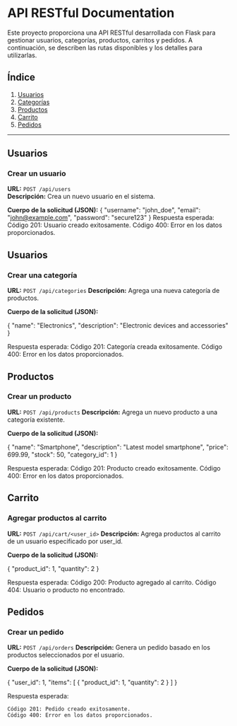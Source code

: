 # API RESTful Documentation

Este proyecto proporciona una API RESTful desarrollada con Flask para gestionar usuarios, categorías, productos, carritos y pedidos. A continuación, se describen las rutas disponibles y los detalles para utilizarlas.

## Índice
1. [Usuarios](#usuarios)
2. [Categorías](#categorías)
3. [Productos](#productos)
4. [Carrito](#carrito)
5. [Pedidos](#pedidos)

---

## Usuarios

### Crear un usuario
**URL:** `POST /api/users`  
**Descripción:** Crea un nuevo usuario en el sistema.  

**Cuerpo de la solicitud (JSON):**
{
    "username": "john_doe",
    "email": "john@example.com",
    "password": "secure123"
}
Respuesta esperada:
    Código 201: Usuario creado exitosamente.
    Código 400: Error en los datos proporcionados.

## Usuarios

### Crear una categoría

**URL:** `POST /api/categories`
**Descripción:** Agrega una nueva categoría de productos.

**Cuerpo de la solicitud (JSON):**

{
    "name": "Electronics",
    "description": "Electronic devices and accessories"
}

Respuesta esperada:
    Código 201: Categoría creada exitosamente.
    Código 400: Error en los datos proporcionados.

## Productos
### Crear un producto

**URL:** `POST /api/products`
**Descripción:** Agrega un nuevo producto a una categoría existente.

**Cuerpo de la solicitud (JSON):**

{
    "name": "Smartphone",
    "description": "Latest model smartphone",
    "price": 699.99,
    "stock": 50,
    "category_id": 1
}

Respuesta esperada:
    Código 201: Producto creado exitosamente.
    Código 400: Error en los datos proporcionados.

## Carrito
### Agregar productos al carrito

**URL:** `POST /api/cart/<user_id>`
**Descripción:** Agrega productos al carrito de un usuario especificado por user_id.

**Cuerpo de la solicitud (JSON):**

{
    "product_id": 1,
    "quantity": 2
}

Respuesta esperada:
    Código 200: Producto agregado al carrito.
    Código 404: Usuario o producto no encontrado.

## Pedidos
### Crear un pedido

**URL:** `POST /api/orders`
**Descripción:** Genera un pedido basado en los productos seleccionados por el usuario.

**Cuerpo de la solicitud (JSON):**

{
    "user_id": 1,
    "items": [
        {
            "product_id": 1,
            "quantity": 2
        }
    ]
}

Respuesta esperada:

    Código 201: Pedido creado exitosamente.
    Código 400: Error en los datos proporcionados.
